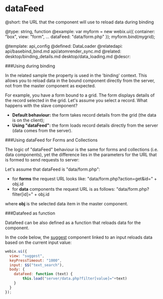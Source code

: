 dataFeed
=============


@short:
	the URL that the component will use to reload data during binding

@type: string, function
@example:
var myform = new webix.ui({
  container: "box",
  view: "form",
  ...
  dataFeed: "data/form.php"
});
myform.bind(mygrid);

@template:	api_config
@defined:	DataLoader
@relatedapi:
	api/basebind_bind.md
	api/atomrender_sync.md
@related: 
	desktop/binding_details.md
	desktop/data_loading.md
@descr:

###Using during binding 

In the related sample the property is used in the 'binding' context. This allows you to reload data in the bound component directly from the server, not from the master component as expected.

For example, you have a form bound to a grid. The form displays details of the record selected in the grid.
Let's assume you select a record. What happens with the slave component?

- **Default behaviour:** the form takes record details from the grid (the data is on the client);
- **Using "dataFeed":** the form loads record details directly from the server (data comes from the server).

###Using dataFeed for Forms and Collections

The logic of "dataFeed" behaviour is the same for forms and collections (i.e. data components), yet the difference lies in the 
parameters for the URL that is formed to send requests to server:

Let's assume that dataFeed is "data/form.php":

- for **forms** the request URL looks like: "data/form.php?action=get&id=" + obj.id
- for **data** components the request URL is as follows: "data/form.php?filter[id]=" + obj.id

where **obj** is the selected data item in the master component.

###Datafeed as function

Datafeed can be also defined as a function that reloads data for the component.

In the code below, the [suggest](desktop/suggest.md) component linked to an input reloads data based on the current input value:

~~~js
webix.ui({
  view: "suggest",
  keyPressTimeout: "1000",
  input: $$("text_search"),
  body: {
    dataFeed: function (text) {
		this.load("server/data.php?filter[value]="+text)
    }
  }
});
~~~
